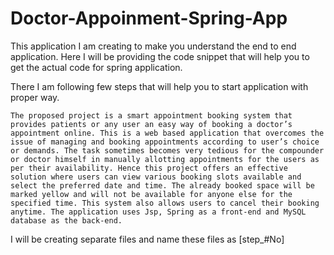 # Doctor-Appoinment-Spring-App

This application I am creating to make you understand the end to end application. Here I will be providing the code snippet that will help you to get the actual code for spring application.

There I am following few steps that will help you to start application with proper way.
```
The proposed project is a smart appointment booking system that provides patients or any user an easy way of booking a doctor’s appointment online. This is a web based application that overcomes the issue of managing and booking appointments according to user’s choice or demands. The task sometimes becomes very tedious for the compounder or doctor himself in manually allotting appointments for the users as per their availability. Hence this project offers an effective solution where users can view various booking slots available and select the preferred date and time. The already booked space will be marked yellow and will not be available for anyone else for the specified time. This system also allows users to cancel their booking anytime. The application uses Jsp, Spring as a front-end and MySQL database as the back-end.
```
I will be creating separate files and name these files as [step_#No]
